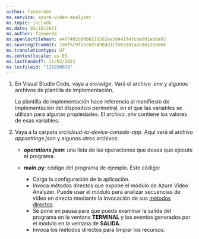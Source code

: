 ```yaml
---
author: fvneerden
ms.service: azure-video-analyzer
ms.topic: include
ms.date: 03/18/2021
ms.author: faneerde
ms.openlocfilehash: e4f7402b89b0210562ea3d441f4fc8e691eb0e93
ms.sourcegitcommit: 106f5c9fa5c6d3498dd1cfe63181a7ed4125ae6d
ms.translationtype: HT
ms.contentlocale: es-ES
ms.lasthandoff: 11/02/2021
ms.locfileid: "131030838"
---
```

1. En Visual Studio Code, vaya a *src/edge*. Vará el archivo *.env* y algunos archivos de plantilla de implementación.

    La plantilla de implementación hace referencia al manifiesto de implementación del dispositivo perimetral, en el que las variables se utilizan para algunas propiedades. El archivo *.env* contiene los valores de esas variables.
1. Vaya a la carpeta *src/cloud-to-device-console-app*. Aquí verá el archivo *appsettings.json* y algunos otros archivos:

    * ***operations.json***: una lista de las operaciones que desea que ejecute el programa.
    * **main.py**: código del programa de ejemplo. Este código:

      * Carga la configuración de la aplicación.
      * Invoca métodos directos que expone el módulo de Azure Video Analyzer. Puede usar el módulo para analizar secuencias de vídeo en directo mediante la invocación de sus [métodos directos](../../../direct-methods.md).
      * Se pone en pausa para que pueda examinar la salida del programa en la ventana **TERMINAL** y los eventos generados por el módulo en la ventana de **SALIDA**.
      * Invoca los métodos directos para limpiar los recursos.

